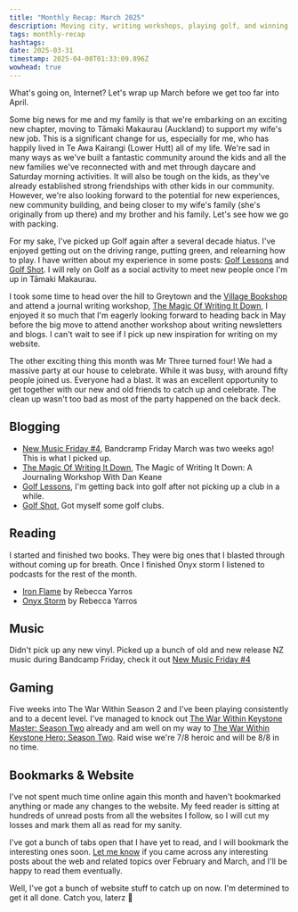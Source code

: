 ```yaml
---
title: "Monthly Recap: March 2025"
description: Moving city, writing workshops, playing golf, and winning at Warcraft...
tags: monthly-recap
hashtags:
date: 2025-03-31
timestamp: 2025-04-08T01:33:09.896Z
wowhead: true
---
```


What's going on, Internet? Let's wrap up March before we get too far into April.

Some big news for me and my family is that we're embarking on an exciting new chapter, moving to Tāmaki Makaurau (Auckland) to support my wife's new job. This is a significant change for us, especially for me, who has happily lived in Te Awa Kairangi (Lower Hutt) all of my life. We're sad in many ways as we've built a fantastic community around the kids and all the new families we've reconnected with and met through daycare and Saturday morning activities. It will also be tough on the kids, as they've already established strong friendships with other kids in our community. However, we're also looking forward to the potential for new experiences, new community building, and being closer to my wife's family (she's originally from up there) and my brother and his family. Let's see how we go with packing.

For my sake, I've picked up Golf again after a several decade hiatus. I've enjoyed getting out on the driving range, putting green, and relearning how to play. I have written about my experience in some posts: [Golf Lessons](/posts/golf-lessons/) and [Golf Shot](/posts/golf-shot/). I will rely on Golf as a social activity to meet new people once I'm up in Tāmaki Makaurau.

I took some time to head over the hill to Greytown and the [Village Bookshop](https://villagebookshop.co.nz/) and attend a journal writing workshop, [The Magic Of Writing It Down](/posts/the-magic-of-writing-it-down/), I enjoyed it so much that I'm eagerly looking forward to heading back in May before the big move to attend another workshop about writing newsletters and blogs. I can't wait to see if I pick up new inspiration for writing on my website.

The other exciting thing this month was Mr Three turned four! We had a massive party at our house to celebrate. While it was busy, with around fifty people joined us. Everyone had a blast. It was an excellent opportunity to get together with our new and old friends to catch up and celebrate. The clean up wasn't too bad as most of the party happened on the back deck.

## Blogging

- [New Music Friday #4](/posts/new-music-friday-4/), Bandcramp Friday March was two weeks ago! This is what I picked up.
- [The Magic Of Writing It Down](/posts/the-magic-of-writing-it-down/), The Magic of Writing It Down: A Journaling Workshop With Dan Keane
- [Golf Lessons](/posts/golf-lessons/), I'm getting back into golf after not picking up a club in a while.
- [Golf Shot](/posts/golf-shot/), Got myself some golf clubs.

## Reading

I started and finished two books. They were big ones that I blasted through without coming up for breath. Once I finished Onyx storm I listened to podcasts for the rest of the month.

- [Iron Flame](/bookshelf/iron-flame/) by Rebecca Yarros
- [Onyx Storm](/bookshelf/onyx-storm/) by Rebecca Yarros

## Music

Didn't pick up any new vinyl. Picked up a bunch of old and new release NZ music during Bandcamp Friday, check it out [New Music Friday #4](/posts/new-music-friday-4/)

## Gaming

Five weeks into The War Within Season 2 and I've been playing consistently and to a decent level. I've managed to knock out [The War Within Keystone Master: Season Two](https://www.wowhead.com/achievement=41533/the-war-within-keystone-master-season-two) already and am well on my way to [The War Within Keystone Hero: Season Two](https://www.wowhead.com/achievement=40952/the-war-within-keystone-hero-season-two#). Raid wise we're 7/8 heroic and will be 8/8 in no time.

## Bookmarks & Website

I've not spent much time online again this month and haven't bookmarked anything or made any changes to the website. My feed reader is sitting at hundreds of unread posts from all the websites I follow, so I will cut my losses and mark them all as read for my sanity.

I've got a bunch of tabs open that I have yet to read, and I will bookmark the interesting ones soon. [Let me know](/contact) if you came across any interesting posts about the web and related topics over February and March, and I'll be happy to read them eventually.

Well, I've got a bunch of website stuff to catch up on now. I'm determined to get it all done. Catch you, laterz 👋